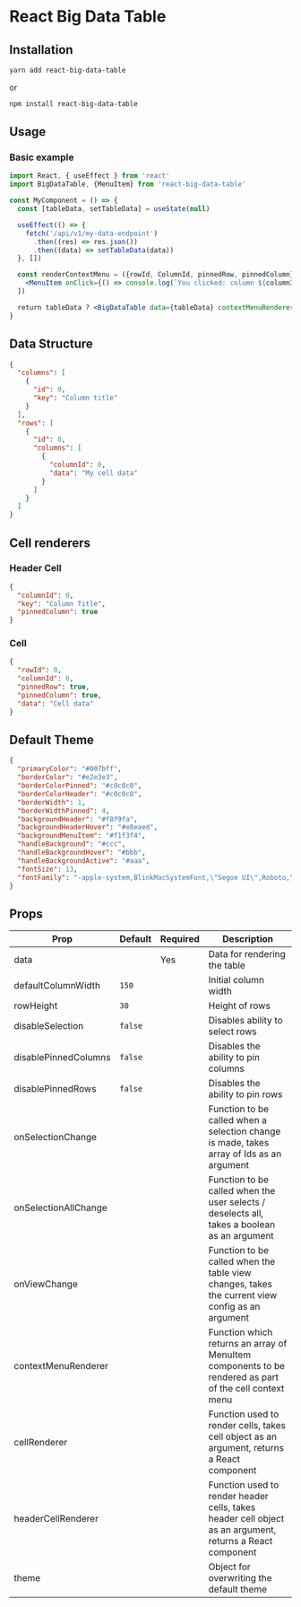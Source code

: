 # React Big Data Table

## Installation

```bash
yarn add react-big-data-table
```

or

```bash
npm install react-big-data-table
```

## Usage

### Basic example

```jsx
import React, { useEffect } from 'react'
import BigDataTable, {MenuItem} from 'react-big-data-table'

const MyComponent = () => {
  const [tableData, setTableData] = useState(null)

  useEffect(() => {
    fetch('/api/v1/my-data-endpoint')
      .then((res) => res.json())
      .then((data) => setTableData(data))
  }, [])

  const renderContextMenu = ({rowId, ColumnId, pinnedRow, pinnedColumn}) => ([
    <MenuItem onClick={() => console.log(`You clicked: column ${columnId}, row ${rowId}.`)}>
  ])

  return tableData ? <BigDataTable data={tableData} contextMenuRenderer={renderContextMenu}/> : null
}
```

## Data Structure

```json
{
  "columns": [
    {
      "id": 0,
      "key": "Column title"
    }
  ],
  "rows": [
    {
      "id": 0,
      "columns": [
        {
          "columnId": 0,
          "data": "My cell data"
        }
      ]
    }
  ]
}
```

## Cell renderers

### Header Cell

```json
{
  "columnId": 0,
  "key": "Column Title",
  "pinnedColumn": true
}
```

### Cell

```json
{
  "rowId": 0,
  "columnId": 0,
  "pinnedRow": true,
  "pinnedColumn": true,
  "data": "Cell data"
}
```

## Default Theme

```json
{
  "primaryColor": "#007bff",
  "borderColor": "#e2e3e3",
  "borderColorPinned": "#c0c0c0",
  "borderColorHeader": "#c0c0c0",
  "borderWidth": 1,
  "borderWidthPinned": 4,
  "backgroundHeader": "#f8f9fa",
  "backgroundHeaderHover": "#e8eaed",
  "backgroundMenuItem": "#f1f3f4",
  "handleBackground": "#ccc",
  "handleBackgroundHover": "#bbb",
  "handleBackgroundActive": "#aaa",
  "fontSize": 13,
  "fontFamily": "-apple-system,BlinkMacSystemFont,\"Segoe UI\",Roboto,\"Helvetica Neue\",Arial,\"Noto Sans\",sans-serif,\"Apple Color Emoji\",\"Segoe UI Emoji\",\"Segoe UI Symbol\",\"Noto Color Emoji\";"
}
```

## Props

| Prop                 | Default | Required | Description                                                                                              |
| -------------------- | ------- | -------- | -------------------------------------------------------------------------------------------------------- |
| data                 |         | Yes      | Data for rendering the table                                                                             |
| defaultColumnWidth   | `150`   |          | Initial column width                                                                                     |
| rowHeight            | `30`    |          | Height of rows                                                                                           |
| disableSelection     | `false` |          | Disables ability to select rows                                                                          |
| disablePinnedColumns | `false` |          | Disables the ability to pin columns                                                                      |
| disablePinnedRows    | `false` |          | Disables the ability to pin rows                                                                         |
| onSelectionChange    |         |          | Function to be called when a selection change is made, takes array of Ids as an argument                 |
| onSelectionAllChange |         |          | Function to be called when the user selects / deselects all, takes a boolean as an argument              |
| onViewChange         |         |          | Function to be called when the table view changes, takes the current view config as an argument          |
| contextMenuRenderer  |         |          | Function which returns an array of MenuItem components to be rendered as part of the cell context menu   |
| cellRenderer         |         |          | Function used to render cells, takes cell object as an argument, returns a React component               |
| headerCellRenderer   |         |          | Function used to render header cells, takes header cell object as an argument, returns a React component |
| theme                |         |          | Object for overwriting the default theme                                                                 |
